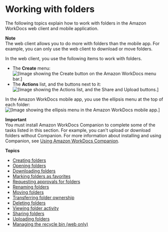 # Working with folders<a name="working-folders"></a>

The following topics explain how to work with folders in the Amazon WorkDocs web client and mobile application\.

**Note**  
The web client allows you to do more with folders than the mobile app\. For example, you can only use the web client to download or move folders\.

In the web client, you use the following items to work with folders\.
+  The **Create** menu: ![\[Image showing the Create button on the Amazon WorkDocs menu bar.\]](http://docs.aws.amazon.com/workdocs/latest/userguide/images/wd-create-command.png) 
+  The **Actions** list, and the buttons next to it: ![\[Image showing the Actions list, and the Share and Upload buttons.\]](http://docs.aws.amazon.com/workdocs/latest/userguide/images/wd-actions-buttons.png) 

In the Amazon WorkDocs mobile app, you use the ellipsis menu at the top of each folder: ![\[Image showing the ellipsis menu in the Amazon WorkDocs mobile app.\]](http://docs.aws.amazon.com/workdocs/latest/userguide/images/wd-ellipses.png) 

**Important**  
You must install Amazon WorkDocs Companion to complete some of the tasks listed in this section\. For example, you can't upload or download folders without Companion\. For more information about installing and using Companion, see [Using Amazon WorkDocs Companion](companion.md)\.

**Topics**
+ [Creating folders](web_create_folder.md)
+ [Opening folders](open-wd-folders.md)
+ [Downloading folders](download-folders.md)
+ [Marking folders as favorites](favorite-folders.md)
+ [Requesting approvals for folders](request-approval-folders.md)
+ [Renaming folders](web_rename_folder.md)
+ [Moving folders](move-folders.md)
+ [Transferring folder ownership](transfer-owner.md)
+ [Deleting folders](web_delete_folder.md)
+ [Viewing folder activity](view-folder-activity.md)
+ [Sharing folders](sharing-folders.md)
+ [Uploading folders](upload-folders.md)
+ [Managing the recycle bin \(web only\)](recycle_bin-folders.md)